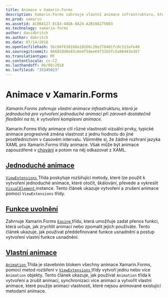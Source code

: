 ```yaml
---
title: Animace v Xamarin.Forms
description: Xamarin.Forms zahrnuje vlastní animace infrastrukturu, která je jednoduchá pro vytvoření jednoduché animací při zároveň dostatečně flexibilní na to, k vytvoření komplexní animace.
ms.prod: xamarin
ms.assetid: AC0B4127-ECA3-44DA-8A24-A2B10A275083
ms.technology: xamarin-forms
author: davidbritch
ms.author: dabritch
ms.date: 07/14/2016
ms.openlocfilehash: 5bc04f638168a10266c20e278481fc0c513afe48
ms.sourcegitcommit: 66682dd8e93c0e4f5dee69f32b5fc5a96443e307
ms.translationtype: MT
ms.contentlocale: cs-CZ
ms.lasthandoff: 06/08/2018
ms.locfileid: "35245023"
---
```

# <a name="animation-in-xamarinforms"></a>Animace v Xamarin.Forms

_Xamarin.Forms zahrnuje vlastní animace infrastrukturu, která je jednoduchá pro vytvoření jednoduché animací při zároveň dostatečně flexibilní na to, k vytvoření komplexní animace._

Xamarin.Forms třídy animace cílí různé vlastnosti vizuální prvky, typické animace progresivně změna vlastnost z jednu hodnotu do jiné prostřednictvím v časovém intervalu. Všimněte si, že žádné rozhraní jazyka XAML pro Xamarin.Forms třídy animace. Však může být animace zapouzdřené v [chování](~/xamarin-forms/app-fundamentals/behaviors/index.md) a potom na něj odkazovat z XAML.

## <a name="simple-animationssimplemd"></a>[Jednoduché animace](simple.md)

[ `ViewExtensions` ](https://developer.xamarin.com/api/type/Xamarin.Forms.ViewExtensions/) Třída poskytuje rozšiřující metody, které lze použít k vytvoření jednoduché animace, které otočit, škálování, převede a vykreslit [ `VisualElement` ](https://developer.xamarin.com/api/type/Xamarin.Forms.VisualElement/) instance. Tento článek ukazuje vytvoření a zrušení animace pomocí `ViewExtensions` třídy.

## <a name="easing-functionseasingmd"></a>[Funkce uvolnění](easing.md)

Zahrnuje Xamarin.Forms [ `Easing` ](https://developer.xamarin.com/api/type/Xamarin.Forms.Easing/) třídu, která umožňuje zadat přenos funkci, která určuje, jak zrychlit animací nebo zpomalit jejich používáte. Tento článek ukazuje, jak používat předdefinované funkce usnadnění a postup vytvoření vlastní funkce usnadnění.

## <a name="custom-animationscustommd"></a>[Vlastní animace](custom.md)

[ `Animation` ](https://developer.xamarin.com/api/type/Xamarin.Forms.Animation/) Třída je stavebním blokem všechny animace Xamarin.Forms, pomocí metod rozšíření v [ `ViewExtensions` ](https://developer.xamarin.com/api/type/Xamarin.Forms.ViewExtensions/) třídy vytvoří jednu nebo více `Animation` objekty. Tento článek ukazuje, jak používat `Animation` třída k vytvoření a zrušit animací, synchronizaci více animací a vytvořit vlastní animace, které použije animaci vlastnosti, které nejsou animované existující metodami animace.

